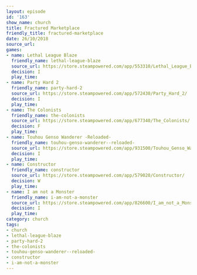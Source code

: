 ```yaml
---
layout: episode
id: '163'
show_name: church
title: Fractured Marketplace
friendly_title: fractured-marketplace
date: 26/10/2018
source_url: 
games:
- name: Lethal League Blaze
  friendly_name: lethal-league-blaze
  source_url: https://store.steampowered.com/app/553310/Lethal_League_Blaze/
  decision: I
  play_time: 
- name: Party Hard 2
  friendly_name: party-hard-2
  source_url: https://store.steampowered.com/app/572430/Party_Hard_2/
  decision: I
  play_time: 
- name: The Colonists
  friendly_name: the-colonists
  source_url: https://store.steampowered.com/app/677340/The_Colonists/
  decision: F
  play_time: 
- name: Touhou Genso Wanderer -Reloaded-
  friendly_name: touhou-genso-wanderer--reloaded-
  source_url: https://store.steampowered.com/app/931500/Touhou_Genso_Wanderer_Reloaded__TOD_RELOADED__TOD_RELOADED/
  decision: I
  play_time: 
- name: Constructor
  friendly_name: constructor
  source_url: https://store.steampowered.com/app/579020/Constructor/
  decision: W
  play_time: 
- name: I am not a Monster
  friendly_name: i-am-not-a-monster
  source_url: https://store.steampowered.com/app/826600/I_am_not_a_Monster/
  decision: I
  play_time: 
category: church
tags:
- church
- lethal-league-blaze
- party-hard-2
- the-colonists
- touhou-genso-wanderer--reloaded-
- constructor
- i-am-not-a-monster
---
```

